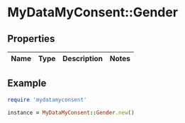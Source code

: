 # MyDataMyConsent::Gender

## Properties

| Name | Type | Description | Notes |
| ---- | ---- | ----------- | ----- |

## Example

```ruby
require 'mydatamyconsent'

instance = MyDataMyConsent::Gender.new()
```

